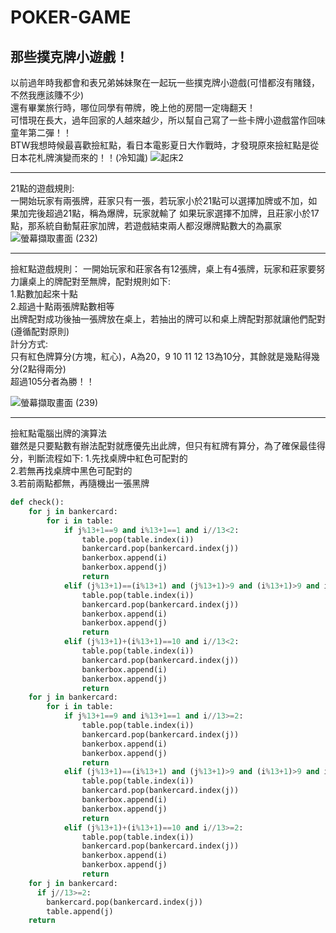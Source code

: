 # POKER-GAME
## 那些撲克牌小遊戲！
以前過年時我都會和表兄弟姊妹聚在一起玩一些撲克牌小遊戲(可惜都沒有賭錢，不然我應該賺不少)  
還有畢業旅行時，哪位同學有帶牌，晚上他的房間一定嗨翻天！  
可惜現在長大，過年回家的人越來越少，所以幫自己寫了一些卡牌小遊戲當作回味童年第二彈！！  
BTW我想時候最喜歡撿紅點，看日本電影夏日大作戰時，才發現原來撿紅點是從日本花札牌演變而來的！！(冷知識)
![起床2](https://user-images.githubusercontent.com/91367098/152663281-0b7ce3a5-2963-465a-a7ce-679766c4021b.png)
**********************************************************************************************************
21點的遊戲規則:  
一開始玩家有兩張牌，莊家只有一張，若玩家小於21點可以選擇加牌或不加，如果加完後超過21點，稱為爆牌，玩家就輸了
如果玩家選擇不加牌，且莊家小於17點，那系統自動幫莊家加牌，若遊戲結束兩人都沒爆牌點數大的為贏家   
![螢幕擷取畫面 (232)](https://user-images.githubusercontent.com/91367098/152663390-b7c07f1b-4ecd-4035-a832-a004e7b6fe26.png)
**********************************************************************************************************
撿紅點遊戲規則：
一開始玩家和莊家各有12張牌，桌上有4張牌，玩家和莊家要努力讓桌上的牌配對至無牌，配對規則如下:  
1.點數加起來十點  
2.超過十點兩張牌點數相等  
出牌配對成功後抽一張牌放在桌上，若抽出的牌可以和桌上牌配對那就讓他們配對(遵循配對原則)  
計分方式:  
只有紅色牌算分(方塊，紅心)，A為20，9 10 11 12 13為10分，其餘就是幾點得幾分(2點得兩分)  
超過105分者為勝！！  

![螢幕擷取畫面 (239)](https://user-images.githubusercontent.com/91367098/152663476-8511f04c-ff2c-410d-bcd7-d4faa6d07ab5.png)
**********************************************************************************************************
撿紅點電腦出牌的演算法  
雖然是只要點數有辦法配對就應優先出此牌，但只有紅牌有算分，為了確保最佳得分，判斷流程如下:
1.先找桌牌中紅色可配對的  
2.若無再找桌牌中黑色可配對的  
3.若前兩點都無，再隨機出一張黑牌
```.py
def check():
    for j in bankercard:
        for i in table:
            if j%13+1==9 and i%13+1==1 and i//13<2:
                table.pop(table.index(i))
                bankercard.pop(bankercard.index(j))
                bankerbox.append(i)
                bankerbox.append(j)
                return
            elif (j%13+1)==(i%13+1) and (j%13+1)>9 and (i%13+1)>9 and i//13<2:
                table.pop(table.index(i))
                bankercard.pop(bankercard.index(j))
                bankerbox.append(i)
                bankerbox.append(j)
                return
            elif (j%13+1)+(i%13+1)==10 and i//13<2:
                table.pop(table.index(i))
                bankercard.pop(bankercard.index(j))
                bankerbox.append(i)
                bankerbox.append(j)
                return
    for j in bankercard:
        for i in table:
            if j%13+1==9 and i%13+1==1 and i//13>=2:
                table.pop(table.index(i))
                bankercard.pop(bankercard.index(j))
                bankerbox.append(i)
                bankerbox.append(j)
                return
            elif (j%13+1)==(i%13+1) and (j%13+1)>9 and (i%13+1)>9 and i//13>=2:
                table.pop(table.index(i))
                bankercard.pop(bankercard.index(j))
                bankerbox.append(i)
                bankerbox.append(j)
                return
            elif (j%13+1)+(i%13+1)==10 and i//13>=2:
                table.pop(table.index(i))
                bankercard.pop(bankercard.index(j))
                bankerbox.append(i)
                bankerbox.append(j)
                return
    for j in bankercard:
      if j//13>=2:
        bankercard.pop(bankercard.index(j))
        table.append(j)
    return
    
